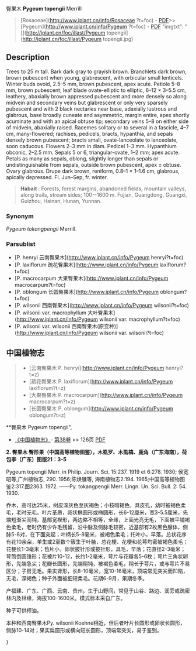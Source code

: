 臀果木 **Pygeum topengii** Merrill

> [Rosaceae](http://www.iplant.cn/info/Rosaceae ?t=foc) - [PDF](http://iplant.cn/foc/pdf/Rosaceae.pdf)>>[Pygeum](http://www.iplant.cn/info/Pygeum ?t=foc) - [PDF](http://www.iplant.cn/foc/pdf/Pygeum.pdf)
  "imgtxt": "[](http://iplant.cn/foc/illast/Pygeum topengii](http://iplant.cn/foc/illast/Pygeum topengii.jpg)

## Description

Trees to 25 m tall. Bark dark gray to grayish brown. Branchlets dark brown, brown pubescent when young, glabrescent, with orbicular small lenticels. Winter buds ovoid, 2.5–5 mm, brown pubescent, apex acute. Petiole 5–8 mm, brown pubescent; leaf blade ovate-elliptic to elliptic, 6–12 × 3–5.5 cm, leathery, abaxially brown appressed pubescent and more densely so along midvein and secondary veins but glabrescent or only very sparsely pubescent and with 2 black nectaries near base, adaxially lustrous and glabrous, base broadly cuneate and asymmetric, margin entire, apex shortly acuminate and with an apical obtuse tip; secondary veins 5–8 on either side of midvein, abaxially raised. Racemes solitary or to several in a fascicle, 4–7 cm, many-flowered; rachises, pedicels, bracts, hypanthia, and sepals densely brown pubescent; bracts small, ovate-lanceolate to lanceolate, soon caducous. Flowers 2–3 mm in diam. Pedicel 1–3 mm. Hypanthium obconic, 2–2.5 mm. Sepals 5 or 6, triangular-ovate, 1–2 mm; apex acute. Petals as many as sepals, oblong, slightly longer than sepals or undistinguishable from sepals, outside brown pubescent, apex ± obtuse. Ovary glabrous. Drupe dark brown, reniform, 0.8–1 × 1–1.6 cm, glabrous, apically depressed. Fl. Jun–Sep, fr. winter.

> **Habait** : 
> Forests, forest margins, abandoned fields, mountain valleys, along trails, stream sides; 100--1600 m. Fujian, Guangdong, Guangxi, Guizhou, Hainan, Hunan, Yunnan.

### Synonym
*Pygeum tokangpengii* Merrill.

### Parsublist

* [P.  henryi  云南臀果木](http://www.iplant.cn/info/Pygeum henryi?t=foc)
* [P.  laxiflorum  疏花臀果木](http://www.iplant.cn/info/Pygeum laxiflorum?t=foc)
* [P.  macrocarpum  大果臀果木](http://www.iplant.cn/info/Pygeum macrocarpum?t=foc)
* [P.  oblongum  长圆臀果木](http://www.iplant.cn/info/Pygeum oblongum?t=foc)
* [P.  wilsonii  西南臀果木](http://www.iplant.cn/info/Pygeum wilsonii?t=foc)
* [P.  wilsonii var. macrophyllum  大叶臀果木](http://www.iplant.cn/info/Pygeum wilsonii var. macrophyllum?t=foc)
* [P.  wilsonii var. wilsonii  西南臀果木(原变种)](http://www.iplant.cn/info/Pygeum wilsonii var. wilsonii?t=foc)

## 中国植物志

> * [云南臀果木  P.  henryi](http://www.iplant.cn/info/Pygeum henryi?t=z)
> * [疏花臀果木  P.  laxiflorum](http://www.iplant.cn/info/Pygeum laxiflorum?t=z)
> * [大果臀果木  P.  macrocarpum](http://www.iplant.cn/info/Pygeum macrocarpum?t=z)
> * [长圆臀果木  P.  oblongum](http://www.iplant.cn/info/Pygeum oblongum?t=z)

**臀果木 Pygeum topengii",

* [《中国植物志》](http://www.iplant.cn/frps)- [第38卷](http://www.iplant.cn/frps/vol/38) >> 126页 [PDF](http://www.iplant.cn/frps/pdf/38/126.PDF)

**2. 臀果木 臀形果（中国高等植物图鉴），木虱罗、木虱槁、鹿角（广东海南），荷包李（广东）图版21：3-5**

Pygeum topengii Merr. in Philip. Journ. Sci. 15:237. 1919 et 6:278. 1930; 侯宽昭等,广州植物志, 290. 1956;陈焕镛等, 海南植物志2:194. 1965;中国高等植物图鉴2:317.图2363. 1972. ——Py. tokangpengii Merr. Lingn. Un. Sci. Bull. 2: 54. 1930.

乔木，高可达25米，树皮深灰色至灰褐色；小枝暗褐色，具皮孔，幼时被褐色柔毛，老时无毛。叶片革质，卵状椭圆形或椭圆形，长6-12厘米，宽3-5.5厘米，先端短渐尖而钝，基部宽楔形，两边略不相等，全缘，上面光亮无毛，下面被平铺褐色柔毛，老时仍有少许毛残留，沿中脉及侧脉毛较密，近基部有2枚黑色腺体，侧脉5-8对，在下面突起；叶柄长5-8毫米，被褐色柔毛；托叶小，早落。总状花序有花10余朵，单生或2至数个簇生于叶腋，总花梗、花梗和花萼均密被褐色柔毛；花梗长1-3毫米；苞片小，卵状披针形或披针形，具毛，早落；花直径2-3毫米；萼筒倒圆锥形；花被片10-12，长约1-2毫米，萼片与花瓣各5-6枚；萼片三角状卵形，先端急尖；花瓣长圆形，先端稍钝，被褐色柔毛，稍长于萼片，或与萼片不易区分；子房无毛。果实肾形，长8-10毫米，宽10-16毫米，顶端常无突尖而凹陷，无毛，深褐色；种子外面被细短柔毛。花期6-9月，果期冬季。

产福建、广东、广西、云南、贵州。生于山野间，常见于山谷、路边、溪旁或疏密林内及林缘，海拔100-1600米。模式标本采自广东。

种子可供榨油。

本种和西南臀果木Py. wilsonii Koehne相近，但后者叶片长圆形或卵状长圆形，侧脉10-14对；果实扁圆形或横向短长圆形，顶端常突尖，易于鉴别。

}
